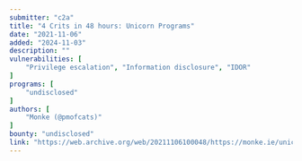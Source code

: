 ```yaml
---
submitter: "c2a"
title: "4 Crits in 48 hours: Unicorn Programs"
date: "2021-11-06"
added: "2024-11-03"
description: ""
vulnerabilities: [
    "Privilege escalation", "Information disclosure", "IDOR"
]
programs: [
    "undisclosed"
]
authors: [
    "Monke (@pmofcats)"
]
bounty: "undisclosed"
link: "https://web.archive.org/web/20211106100048/https://monke.ie/unicorn-programs/"
---
```




